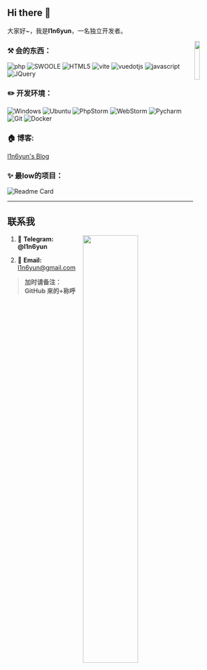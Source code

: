 ## Hi there :wave: 

大家好~，我是**l1n6yun**，一名独立开发者。

<img src="https://avatars.githubusercontent.com/u/19780706?v=4" width="15%" hight="15%" align='right' />

### :hammer_and_pick: **会的东西：**

![php](https://img.shields.io/badge/-PHP-777BB4?style=flat&logo=php&logoColor=white)
![SWOOLE](https://img.shields.io/badge/-SWOOLE-028cdd?style=flat&logo=php&logoColor=white)
![HTML5](https://img.shields.io/badge/-HTML5-E34F26?style=flat&logo=html5&logoColor=white) 
![vite](https://img.shields.io/badge/-Vite-646CFF?style=flat&logo=vite&logoColor=white)
![vuedotjs](https://img.shields.io/badge/-Vue-4FC08D?style=flat&logo=vuedotjs&logoColor=white)
![javascript](https://img.shields.io/badge/-JavaScript-3776AB?style=flat&logo=javascript&logoColor=white) 
![JQuery](https://img.shields.io/badge/-JQuery-blue?style=flat&logo=jquery&logoColor=white) 


### :pencil2: **开发环境：**

![Windows](https://img.shields.io/badge/-Windows_11-0078D6?style=flat&logo=windows&logoColor=white) 
![Ubuntu](https://img.shields.io/badge/-Ubuntu-E95420?style=flat&logo=Ubuntu&logoColor=white) 
![PhpStorm](https://img.shields.io/badge/-PhpStorm-8a44d8?style=flat&logo=PhpStorm&logoColor=white) 
![WebStorm](https://img.shields.io/badge/-WebStorm-04c5f0?style=flat&logo=WebStorm&logoColor=white) 
![Pycharm](https://img.shields.io/badge/-Pycharm-007ACC?style=flat&logo=Pycharm&logoColor=white) 
![Git](https://img.shields.io/badge/-Git-F05032?style=flat&logo=git&logoColor=white) 
![Docker](https://img.shields.io/badge/-Docker-0078D6?style=flat&logo=Docker&logoColor=white)

### :house: **博客:** 

[l1n6yun's Blog](https://l1n6yun.github.io/)

### ✨ **最low的项目：**

![Readme Card](https://github-readme-stats.vercel.app/api/pin/?username=l1n6yun&repo=hyperf-jwt&bg_color=00000010&text_color=c78944&show_owner=true)

---

## 联系我

<img align="right" width="50%" src="https://github-readme-stats-ouuan.vercel.app/api?username=l1n6yun&theme=dark&show_icons=true">

1. 💬 **Telegram: @l1n6yun**

2. :email: **Email:** l1n6yun@gmail.com

> **加时请备注：GitHub 来的+称呼**
